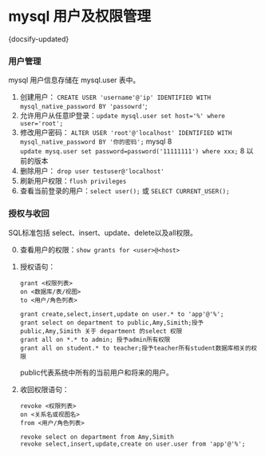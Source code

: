 # mysql 用户及权限管理
{docsify-updated}

### 用户管理
mysql 用户信息存储在 mysql.user 表中。
1. 创建用户： `CREATE USER 'username'@'ip' IDENTIFIED WITH mysql_native_password BY 'passowrd'`;
2. 允许用户从任意IP登录：`update mysql.user set host='%' where user='root';`
3. 修改用户密码： `ALTER USER 'root'@'localhost' IDENTIFIED WITH mysql_native_password BY '你的密码';` mysql 8  
`update mysq.user set password=password('11111111') where xxx;` 8 以前的版本
3. 删除用户： `drop user testuser@'localhost'`
4. 刷新用户权限：`flush privileges`
5. 查看当前登录的用户：`select user();` 或 `SELECT CURRENT_USER();`

### 授权与收回
SQL标准包括 select、insert、update、delete以及all权限。

0. 查看用户的权限：`show grants for <user>@<host>`
1. 授权语句：
    ```
    grant <权限列表>
    on <数据库/表/视图>
    to <用户/角色列表>

	grant create,select,insert,update on user.* to 'app'@'%';
    grant select on department to public,Amy,Simith;授予public,Amy,Simith 关于 department 的select 权限  
    grant all on *.* to admin; 授予admin所有权限  
    grant all on student.* to teacher;授予teacher所有student数据库相关的权限
    ```
    public代表系统中所有的当前用户和将来的用户。

2. 收回权限语句：
    ```
    revoke <权限列表>
    on <关系名或视图名>
    from <用户/角色列表>

    revoke select on department from Amy,Simith
	revoke select,insert,update,create on user.user from 'app'@'%';
    ```
